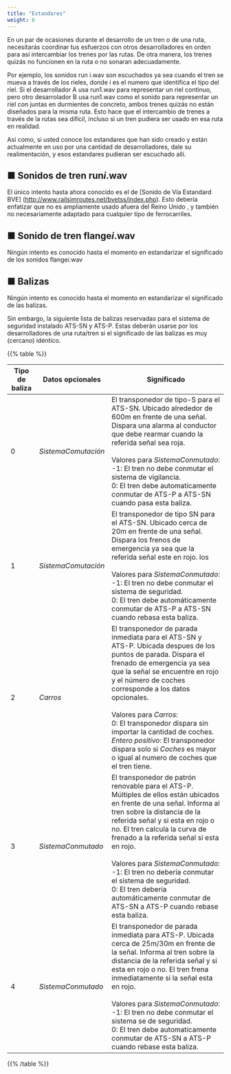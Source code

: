```yaml
---
title: "Estandares"
weight: 6
---
```


En un par de ocasiones durante el desarrollo de un tren o de una ruta, necesitarás coordinar tus esfuerzos con otros desarrolladores en orden para así intercambiar los trenes por las rutas. De otra manera, los trenes quizás no funcionen en la ruta o no sonaran adecuadamente.

Por ejemplo, los sonidos run i.wav son escuchados ya sea cuando el tren se mueva a través de los rieles, donde i es el numero que identifica el tipo del riel. Si el desarrollador A usa run1.wav para representar un riel continuo, pero otro desarrolador B usa run1.wav como el sonido para representar un riel con juntas en durmientes de concreto, ambos trenes quizás no están diseñados para la misma ruta. Esto hace que el intercambio de trenes a través de la rutas sea difícil, incluso si un tren pudiera ser usado en esa ruta en realidad.

Así como, si usted conoce los estandares que han sido creado y están actualmente en uso por una cantidad de desarrolladores, dale su realimentación, y esos estandares pudieran ser escuchado allí.

## ■ Sonidos de tren run*i*.wav

El único intento hasta ahora conocido es el de [Sonido de Vía Estandard BVE] (http://www.railsimroutes.net/bvetss/index.php). Esto debería enfatizar que no es ampliamente usado afuera del Reino Unido , y también no necesariamente adaptado para cualquier tipo de ferrocarriles.

## ■  Sonido de tren flange*i*.wav

Ningún intento es conocido hasta el momento en estandarizar el significado de los sonidos flange*i*.wav

## ■ Balizas

Ningún intento es conocido hasta el momento en estandarizar el significado de las balizas.

Sin embargo, la siguiente lista de balizas reservadas para el sistema de seguridad instalado ATS-SN y ATS-P. Estas deberán usarse por los desarrolladores de una ruta/tren si el significado de las balizas es muy (cercano) idéntico.

{{% table %}}

| Tipo de baliza | Datos opcionales  | Significado                                                      |
| ----------- | -------------- | ------------------------------------------------------------ |
| 0           | *SistemaComutación* | El transponedor de tipo-S para el ATS-SN. Ubicado alrededor de 600m en frente de una señal. Dispara una alarma al conductor que debe rearmar cuando la referida señal sea roja.<br /><br /> Valores para *SistemaConmutado*: <br /> -1: El tren no debe conmutar el sistema de vigilancia. <br />0: El tren debe automaticamente conmutar de ATS-P a ATS-SN cuando pasa esta baliza. |
| 1           | *SistemaComutación* | El transponedor de tipo SN para el ATS-SN. Ubicado cerca de 20m en frente de una señal. Dispara los frenos de emergencia ya sea que la referida señal este en rojo. los  <br /><br /> Valores para *SistemaConmutado*:<br />-1: El tren no debe conmutar el sistema de seguridad.<br /> 0: El tren debe automáticamente conmutar de ATS-P a ATS-SN cuando rebasa esta baliza.  |
| 2           | *Carros*         | El transponedor de parada inmediata para el ATS-SN y ATS-P. Ubicada despues de los puntos de parada. Dispara el frenado de emergencia ya sea que la señal se encuentre en rojo y el número de coches corresponde a los datos opcionales. <br /><br />Valores para *Carros*:<br />0: El transponedor dispara sin importar la cantidad de coches.<br /> *Entero positivo*: El transponedor dispara solo si *Coches* es mayor o igual al numero de coches que el tren tiene. |
| 3           | *SistemaConmutado* | El transponedor de patrón renovable para el ATS-P. Múltiples de ellos están ubicados en frente de una señal. Informa al tren sobre la distancia de la referida señal y si esta en rojo o no. El tren calcula la curva de frenado a la referida señal si esta en rojo.<br /><br />Valores para *SistemaConmutado*: <br />-1: El tren no debería conmutar el sistema de seguridad.<br />0: El tren debería automáticamente conmutar de ATS-SN a ATS-P cuando rebase esta baliza. |
| 4           | *SistemaConmutado* | El transponedor de parada inmediata para ATS-P. Ubicada cerca de 25m/30m en frente de la señal. Informa al tren sobre la distancia de la referida señal y si esta en rojo o no. El tren frena inmediatamente si la señal esta en rojo.<br /><br />Valores para *SistemaConmutado*: <br />-1: El tren no debe conmutar el sistema se de seguridad. <br />0: El tren debe automaticamente conmutar de ATS-SN a ATS-P cuando rebase esta baliza. |

{{% /table %}}